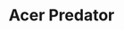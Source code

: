 ---
layout: default
title: Acer Predator
thumbnail: /images/thumbnails/ferrofluid.jpg
tags : [ferrofluid, magnets, servos, software]
category: projects
description: displayed above a pool of ferrofluid, an exotic liquid that forms sharp ‘spikes’ when affected by a magnet. a sign reading ‘ask and the predator will answer’ invited guests to speak into a microphone in front of the predator display, turning the vocalizations into magnetic charges which brought the ferrofluid to life beneath the display
client: 
 - Acer
 - <a href="http://sidlee.com/">Sid Lee</a>
role: Technical Director
video_player: https://player.vimeo.com/video/130166758
video_poster: https://i.vimeocdn.com/video/521920177_1280x720.jpg?r=pad
image_root: /img/projects/predator
images: 
 - designboom-predator.gif
 - img_1_1431966815_2b1a5a7305ddd08d7d8706560cfeca79.jpg
 - test-4.gif
links: 
 - <a href="http://www.trustcollective.com/2015/05/01/acer-and-sid-lee-launch-the-predator-with-a-ferocious-high-tech-installation-at-nextacer/">Acer and Sid Lee Launch the Predator with a Ferocious High-Tech Installation at Next@Acer</a>
credits: 
 - Video: Sid Lee
 - Direction: <a href="http://aramique.com/">Aramique</a>
 - Design: <a href="http://www.maumorgo.com/">Mau Morgo</a>
 - Electronics Whisperer : <a href="http://moonmilk.com/">Ranjit Bhatnagar</a>
 - Fabrication Partner: <a href="http://www.11thstworkshop.com/">11th Street Workshop</a>
tech:
  - 1x Raspberry Pi
  - 3x <a href="https://www.adafruit.com/products/2327">Adafruit raspberry pi servo hat</a>
  - 32x <a href="http://www.adafruit.com/products/1142">Standard Size - High Torque - Metal Gear Servo</a>
  - 32x <a href="http://www.adafruit.com/products/973">servo extension cable</a>
  - 32x Grade N52 CMS Magnetics® Cylindrical Neodymium Magnet Dia 1" X 1" NdFeB Rare Earth 1 Ct.
  - 3x <a href="https://www.adafruit.com/products/658">5v 10amp power supply</a>
  - 2x <a href="https://www.amazon.com/Educational-Innovations-Bulk-Ferrofluid-1000ml/dp/B008MB1RYC?ie=UTF8&*Version*=1&*entries*=0">Educational Innovations via amazon, 1 liter</a>
---